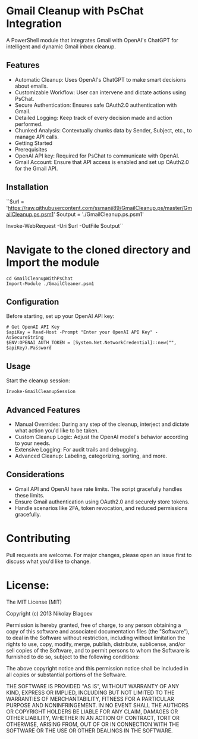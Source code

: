 # Gmail Cleanup with PsChat Integration
A PowerShell module that integrates Gmail with OpenAI's ChatGPT for intelligent and dynamic Gmail inbox cleanup.

## Features
- Automatic Cleanup: Uses OpenAI's ChatGPT to make smart decisions about emails.
- Customizable Workflow: User can intervene and dictate actions using PsChat.
- Secure Authentication: Ensures safe OAuth2.0 authentication with Gmail.
- Detailed Logging: Keep track of every decision made and action performed.
- Chunked Analysis: Contextually chunks data by Sender, Subject, etc., to manage API calls.
- Getting Started
- Prerequisites
- OpenAI API key: Required for PsChat to communicate with OpenAI.
- Gmail Account: Ensure that API access is enabled and set up OAuth2.0 for the Gmail API.

## Installation
``$url = 'https://raw.githubusercontent.com/ssmanji89/GmailCleanup.ps/master/GmailCleanup.ps.psm1'
$output = './GmailCleanup.ps.psm1'

Invoke-WebRequest -Uri $url -OutFile $output``

# Navigate to the cloned directory and Import the module
```
cd GmailCleanupWithPsChat
Import-Module ./GmailCleaner.psm1
```

## Configuration
Before starting, set up your OpenAI API key:
```
# Get OpenAI API Key
$apiKey = Read-Host -Prompt "Enter your OpenAI API Key" -AsSecureString
$ENV:OPENAI_AUTH_TOKEN = [System.Net.NetworkCredential]::new("", $apiKey).Password
```

## Usage
Start the cleanup session:
```
Invoke-GmailCleanupSession
```

## Advanced Features
- Manual Overrides: During any step of the cleanup, interject and dictate what action you'd like to be taken.
- Custom Cleanup Logic: Adjust the OpenAI model's behavior according to your needs.
- Extensive Logging: For audit trails and debugging.
- Advanced Cleanup: Labeling, categorizing, sorting, and more.

## Considerations
- Gmail API and OpenAI have rate limits. The script gracefully handles these limits.
- Ensure Gmail authentication using OAuth2.0 and securely store tokens.
- Handle scenarios like 2FA, token revocation, and reduced permissions gracefully.

# Contributing
Pull requests are welcome. For major changes, please open an issue first to discuss what you'd like to change.

# License: 
The MIT License (MIT)

Copyright (c) 2013 Nikolay Blagoev

Permission is hereby granted, free of charge, to any person obtaining a copy of
this software and associated documentation files (the "Software"), to deal in
the Software without restriction, including without limitation the rights to
use, copy, modify, merge, publish, distribute, sublicense, and/or sell copies of
the Software, and to permit persons to whom the Software is furnished to do so,
subject to the following conditions:

The above copyright notice and this permission notice shall be included in all
copies or substantial portions of the Software.

THE SOFTWARE IS PROVIDED "AS IS", WITHOUT WARRANTY OF ANY KIND, EXPRESS OR
IMPLIED, INCLUDING BUT NOT LIMITED TO THE WARRANTIES OF MERCHANTABILITY, FITNESS
FOR A PARTICULAR PURPOSE AND NONINFRINGEMENT. IN NO EVENT SHALL THE AUTHORS OR
COPYRIGHT HOLDERS BE LIABLE FOR ANY CLAIM, DAMAGES OR OTHER LIABILITY, WHETHER
IN AN ACTION OF CONTRACT, TORT OR OTHERWISE, ARISING FROM, OUT OF OR IN
CONNECTION WITH THE SOFTWARE OR THE USE OR OTHER DEALINGS IN THE SOFTWARE.

